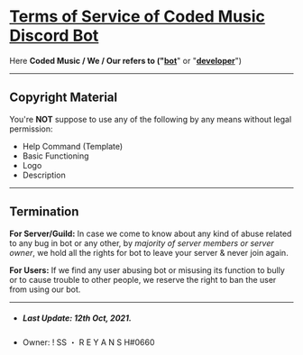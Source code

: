 # **[Terms of Service of Coded Music Discord Bot](https://dsc.gg/codedmusic)**



Here **Coded Music **/ **We** / **Our** refers to ("**[bot](https://dsc.gg/codedmusic)**" or "**[developer](https://github.com/ReyanshGupta17)**")

---

## **Copyright Material**

You're **NOT** suppose to use any of the following by any means without legal permission:
- Help Command (Template)
- Basic Functioning
- Logo
- Description


---

## **Termination**

**For Server/Guild:** In case we come to know about any kind of abuse related to any bug in bot or any other, by *majority of server members or server owner*, we hold all the rights for bot to leave your server & never join again.


**For Users:** If we find any user abusing bot or misusing its function to bully or to cause trouble to other people, we reserve the right to ban the user from using our bot.


---
- ##### Last Update: 12th Oct, 2021.
- Owner: ! SS ・ R E Y A N S H#0660
